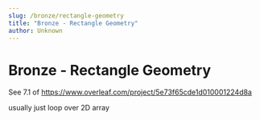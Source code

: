 ```yaml
---
slug: /bronze/rectangle-geometry
title: "Bronze - Rectangle Geometry"
author: Unknown
---
```


# Bronze - Rectangle Geometry

See 7.1 of https://www.overleaf.com/project/5e73f65cde1d010001224d8a

usually just loop over 2D array